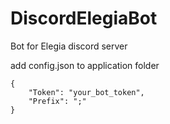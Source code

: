 # DiscordElegiaBot
Bot for Elegia discord server

add config.json to application folder

```
{
    "Token": "your_bot_token",
    "Prefix": ";"
}
```

